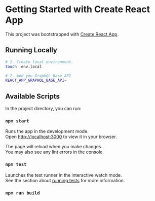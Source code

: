 # Getting Started with Create React App

This project was bootstrapped with [Create React App](https://github.com/facebook/create-react-app).


## Running Locally

```bash
# 1. Create local environment.
touch .env.local

# 2. Add you GraphQL Base API
REACT_APP_GRAPHQL_BASE_API=
```

## Available Scripts

In the project directory, you can run:

### `npm start`

Runs the app in the development mode.\
Open [http://localhost:3000](http://localhost:3000) to view it in your browser.

The page will reload when you make changes.\
You may also see any lint errors in the console.

### `npm test`

Launches the test runner in the interactive watch mode.\
See the section about [running tests](https://facebook.github.io/create-react-app/docs/running-tests) for more information.

### `npm run build`